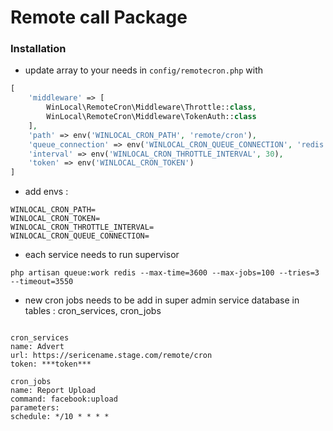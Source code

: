 # Remote call Package
### Installation

- update array to your needs in `config/remotecron.php` with 

```php
[ 
    'middleware' => [
        WinLocal\RemoteCron\Middleware\Throttle::class,
        WinLocal\RemoteCron\Middleware\TokenAuth::class
    ],
    'path' => env('WINLOCAL_CRON_PATH', 'remote/cron'),
    'queue_connection' => env('WINLOCAL_CRON_QUEUE_CONNECTION', 'redis'),
    'interval' => env('WINLOCAL_CRON_THROTTLE_INTERVAL', 30),
    'token' => env('WINLOCAL_CRON_TOKEN')
]
```

- add envs :

```env
WINLOCAL_CRON_PATH=
WINLOCAL_CRON_TOKEN=
WINLOCAL_CRON_THROTTLE_INTERVAL=
WINLOCAL_CRON_QUEUE_CONNECTION=
```

- each service needs to run supervisor

`php artisan queue:work redis --max-time=3600 --max-jobs=100 --tries=3 --timeout=3550`

- new cron jobs needs to be add in super admin service database in tables : cron_services, cron_jobs

```example

cron_services
name: Advert
url: https://sericename.stage.com/remote/cron 
token: ***token***

cron_jobs
name: Report Upload
command: facebook:upload
parameters:
schedule: */10 * * * *

```